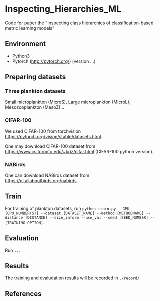 # Inspecting_Hierarchies_ML
Code for paper the "Inspecting class hierarchies of classification-based metric learning models"

## Environment
 - Python3
 - Pytorch (http://pytorch.org/) (version ...)

## Preparing datasets
### Three plankton datasets
Small microplankton (MicroS), Large microplankton (MicroL), Mesozooplankton (MesoZ)...


### CIFAR-100
We used CIFAR-100 from torchvision https://pytorch.org/vision/stable/datasets.html.

One may download CIFAR-100 dataset from https://www.cs.toronto.edu/~kriz/cifar.html (CIFAR-100 python version). 


### NABirds
One can download NABirds dataset from https://dl.allaboutbirds.org/nabirds.

## Train
For training of plankton datasets, run `python train.py --GPU [GPU_NUMBER(S)] --dataset [DATASET_NAME] --method [METHODNAME] --distance [DISTANCE] --size_inform --use_val --seed [SEED_NUMBER] --[TRAINING_OPTION]`.

## Evaluation
Run `...`

## Results
The training and evaludation results will be recorded in `./record/`

## References 



